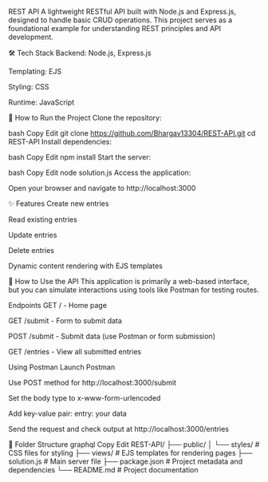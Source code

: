 REST API
A lightweight RESTful API built with Node.js and Express.js, designed to handle basic CRUD operations. This project serves as a foundational example for understanding REST principles and API development.

🛠️ Tech Stack
Backend: Node.js, Express.js

Templating: EJS

Styling: CSS

Runtime: JavaScript

🚀 How to Run the Project
Clone the repository:

bash
Copy
Edit
git clone https://github.com/Bhargav13304/REST-API.git
cd REST-API
Install dependencies:

bash
Copy
Edit
npm install
Start the server:

bash
Copy
Edit
node solution.js
Access the application:

Open your browser and navigate to http://localhost:3000

✨ Features
Create new entries

Read existing entries

Update entries

Delete entries

Dynamic content rendering with EJS templates

🧪 How to Use the API
This application is primarily a web-based interface, but you can simulate interactions using tools like Postman for testing routes.

Endpoints
GET / - Home page

GET /submit - Form to submit data

POST /submit - Submit data (use Postman or form submission)

GET /entries - View all submitted entries

Using Postman
Launch Postman

Use POST method for http://localhost:3000/submit

Set the body type to x-www-form-urlencoded

Add key-value pair: entry: your data

Send the request and check output at http://localhost:3000/entries

📁 Folder Structure
graphql
Copy
Edit
REST-API/
├── public/
│   └── styles/          # CSS files for styling
├── views/               # EJS templates for rendering pages
├── solution.js          # Main server file
├── package.json         # Project metadata and dependencies
└── README.md            # Project documentation
